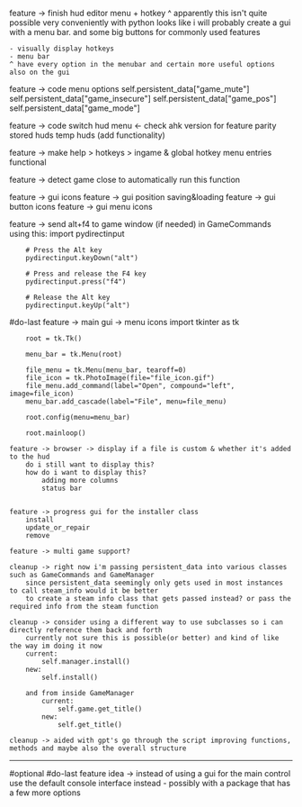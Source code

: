

feature -> finish hud editor menu + hotkey
	^ apparently this isn't quite possible very conveniently with python
	looks like i will probably create a gui with a menu bar. and some big buttons for commonly used features

	- visually display hotkeys
	- menu bar
	^ have every option in the menubar and certain more useful options also on the gui

feature -> code menu options
	self.persistent_data["game_mute"]
	self.persistent_data["game_insecure"]
	self.persistent_data["game_pos"]
	self.persistent_data["game_mode"]

feature -> code switch hud menu <- check ahk version for feature parity
	stored huds
	temp huds (add functionality)

feature -> make help > hotkeys > ingame & global hotkey menu entries functional

feature -> detect game close to automatically run this function

feature -> gui icons
feature -> gui position saving&loading
feature -> gui button icons
feature -> gui menu icons

feature -> send alt+f4 to game window (if needed) in GameCommands using this:
        import pydirectinput
		
		# Press the Alt key
        pydirectinput.keyDown("alt")

        # Press and release the F4 key
        pydirectinput.press("f4")

        # Release the Alt key
        pydirectinput.keyUp("alt")

#do-last
	feature -> main gui -> menu icons
		import tkinter as tk

		root = tk.Tk()

		menu_bar = tk.Menu(root)

		file_menu = tk.Menu(menu_bar, tearoff=0)
		file_icon = tk.PhotoImage(file="file_icon.gif")
		file_menu.add_command(label="Open", compound="left", image=file_icon)
		menu_bar.add_cascade(label="File", menu=file_menu)

		root.config(menu=menu_bar)

		root.mainloop()

	feature -> browser -> display if a file is custom & whether it's added to the hud
		do i still want to display this?
		how do i want to display this?
			adding more columns
			status bar
			

	feature -> progress gui for the installer class
		install
		update_or_repair
		remove

	feature -> multi game support?

	cleanup -> right now i'm passing persistent_data into various classes such as GameCommands and GameManager
		since persistent_data seemingly only gets used in most instances to call steam_info would it be better
		to create a steam info class that gets passed instead? or pass the required info from the steam function

	cleanup -> consider using a different way to use subclasses so i can directly reference them back and forth
		currently not sure this is possible(or better) and kind of like the way im doing it now
		current:
			self.manager.install()
		new:
			self.install()

		and from inside GameManager
			current:
				self.game.get_title()
			new:
				self.get_title()

	cleanup -> aided with gpt's go through the script improving functions, methods and maybe also the overall structure

------------------------------------------------------

#optional #do-last
	feature idea -> instead of using a gui for the main control use the default console interface instead - possibly with a package that has a few more options